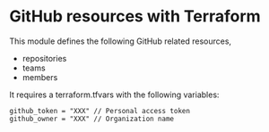 # GitHub resources with Terraform

This module defines the following GitHub related resources,
  - repositories
  - teams
  - members


It requires a terraform.tfvars with the following variables:
```
github_token = "XXX" // Personal access token
github_owner = "XXX" // Organization name
```